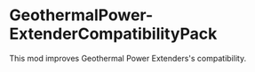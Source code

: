 # GeothermalPower-ExtenderCompatibilityPack
This mod improves Geothermal Power Extenders's compatibility.
